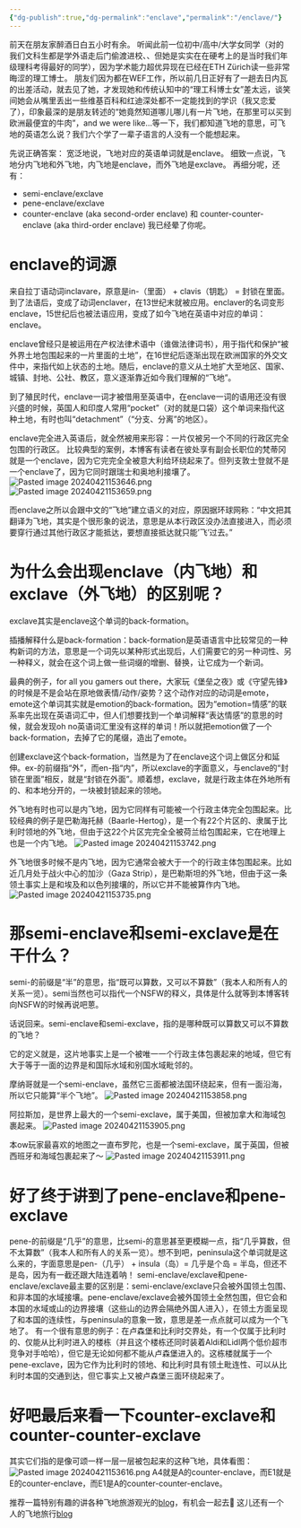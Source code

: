 ```yaml
---
{"dg-publish":true,"dg-permalink":"enclave","permalink":"/enclave/"}
---
```



前天在朋友家醉酒日白五小时有余。
听闻此前一位初中/高中/大学女同学（对的我们文科生都是学外语走后门偷渡进校、、但她是实实在在硬考上的是当时我们年级理科考得最好的同学），因为学术能力超优异现在已经在ETH Zürich读一些非常晦涩的理工博士。
朋友们因为都在WEF工作，所以前几日正好有了一趟去日内瓦的出差活动，就去见了她，才发现她和传统认知中的“理工科博士女”差太远，谈笑间她会从嘴里丢出一些维基百科和红迪深处都不一定能找到的学识（我又恋爱了），印象最深的是朋友转述的“她竟然知道哪儿哪儿有一片飞地，在那里可以买到欧洲最便宜的牛肉”，and we were like...等一下，我们都知道飞地的意思，可飞地的英语怎么说？我们六个学了一辈子语言的人没有一个能想起来。

先说正确答案：
宽泛地说，飞地对应的英语单词就是enclave。
细致一点说，飞地分内飞地和外飞地，内飞地是enclave，而外飞地是exclave。
再细分呢，还有：
- semi-enclave/exclave
- pene-enclave/exclave
- counter-enclave (aka second-order enclave) 和 counter-counter-enclave (aka third-order enclave)
我已经晕了你呢。

# enclave的词源
来自拉丁语动词inclavare，原意是in-（里面） + clavis（钥匙） = 封锁在里面。到了法语后，变成了动词enclaver，在13世纪末就被应用。enclaver的名词变形enclave，15世纪后也被法语应用，变成了如今飞地在英语中对应的单词：enclave。

enclave曾经只是被运用在产权法律术语中（谁做法律词书），用于指代和保护“被外界土地包围起来的一片里面的土地”，在16世纪后逐渐出现在欧洲国家的外交文件中，来指代如上状态的土地。随后，enclave的意义从土地扩大至地区、国家、城镇、封地、公社、教区，意义逐渐靠近如今我们理解的“飞地”。

到了殖民时代，enclave一词才被借用至英语中，在enclave一词的语用还没有很兴盛的时候，英国人和印度人常用“pocket”（对的就是口袋）这个单词来指代这种土地，有时也叫“detachment”（“分支、分离”的地区）。

enclave完全进入英语后，就全然被用来形容：一片仅被另一个不同的行政区完全包围的行政区。
比较典型的案例，本博客有读者在彼处享有副会长职位的梵蒂冈就是一个enclave，因为它完完全全被意大利给环绕起来了。但列支敦士登就不是一个enclave了，因为它同时跟瑞士和奥地利接壤了。
![Pasted image 20240421153646.png](/img/user/Pasted%20image%2020240421153646.png)
![Pasted image 20240421153659.png](/img/user/Pasted%20image%2020240421153659.png)

而enclave之所以会跟中文的“飞地”建立语义的对应，原因据环球网称：“中文把其翻译为飞地，其实是个很形象的说法，意思是从本行政区没办法直接进入，而必须要穿行通过其他行政区才能抵达，要想直接抵达就只能’飞’过去。”

# 为什么会出现enclave（内飞地）和exclave（外飞地）的区别呢？
exclave其实是enclave这个单词的back-formation。

插播解释什么是back-formation：back-formation是英语语言中比较常见的一种构新词的方法，意思是一个词先以某种形式出现后，人们需要它的另一种词性、另一种释义，就会在这个词上做一些词缀的增删、替换，让它成为一个新词。

最典的例子，for all you gamers out there，大家玩《堡垒之夜》或《守望先锋》的时候是不是会站在原地做表情/动作/姿势？这个动作对应的动词是emote，emote这个单词其实就是emotion的back-formation。因为“emotion=情感”的联系率先出现在英语词汇中，但人们想要找到一个单词解释“表达情感”的意思的时候，就会发现oh no英语词汇里没有这样的单词！所以就把emotion做了一个back-formation，去掉了它的尾缀，造出了emote。

创建exclave这个back-formation，当然是为了在enclave这个词上做区分和延伸。ex-的前缀指“外”，而en-指“内”，所以exclave的字面意义，与enclave的“封锁在里面”相反，就是“封锁在外面”。顺着想，exclave，就是行政主体在外地所有的、和本地分开的，一块被封锁起来的领地。

外飞地有时也可以是内飞地，因为它同样有可能被一个行政主体完全包围起来。比较经典的例子是巴勒海托赫（Baarle-Hertog），是一个有22个片区的、隶属于比利时领地的外飞地，但由于这22个片区完完全全被荷兰给包围起来，它在地理上也是一个内飞地。
![Pasted image 20240421153742.png](/img/user/Pasted%20image%2020240421153742.png)

外飞地很多时候不是内飞地，因为它通常会被大于一个的行政主体包围起来。比如近几月处于战火中心的加沙（Gaza Strip），是巴勒斯坦的外飞地，但由于这一条领土事实上是和埃及和以色列接壤的，所以它并不能被算作内飞地。
![Pasted image 20240421153735.png](/img/user/Pasted%20image%2020240421153735.png)
# 那semi-enclave和semi-exclave是在干什么？
semi-的前缀是“半”的意思，指“既可以算数，又可以不算数”（我本人和所有人的关系一览）。semi当然也可以指代一个NSFW的释义，具体是什么就等到本博客转向NSFW的时候再说吧蒽。

话说回来。semi-enclave和semi-exclave，指的是哪种既可以算数又可以不算数的飞地？

它的定义就是，这片地事实上是一个被唯一一个行政主体包裹起来的地域，但它有大于等于一面的边界是和国际水域和别国水域毗邻的。

摩纳哥就是一个semi-enclave，虽然它三面都被法国环绕起来，但有一面沿海，所以它只能算“半个飞地”。
![Pasted image 20240421153858.png](/img/user/Pasted%20image%2020240421153858.png)

阿拉斯加，是世界上最大的一个semi-exclave，属于美国，但被加拿大和海域包裹起来。
![Pasted image 20240421153905.png](/img/user/Pasted%20image%2020240421153905.png)

本ow玩家最喜欢的地图之一直布罗陀，也是一个semi-exclave，属于英国，但被西班牙和海域包裹起来了～
![Pasted image 20240421153911.png](/img/user/Pasted%20image%2020240421153911.png)

# 好了终于讲到了pene-enclave和pene-exclave
pene-的前缀是“几乎”的意思，比semi-的意思甚至更模糊一点，指“几乎算数，但不太算数”（我本人和所有人的关系一览）。想不到吧，peninsula这个单词就是这么来的，字面意思是pen-（几乎） + insula（岛）= 几乎是个岛 = 半岛，但还不是岛，因为有一截还跟大陆连着呐！
semi-enclave/exclave和pene-enclave/exclave最主要的区别是：semi-enclave/exclave只会被外国领土包围、和非本国的水域接壤。pene-enclave/exclave会被外国领土全然包围，但它会和本国的水域或山的边界接壤（这些山的边界会隔绝外国人进入），在领土方面呈现了和本国的连续性，与peninsula的意象一致，意思是差一点点就可以成为一个飞地了。
有一个很有意思的例子：在卢森堡和比利时交界处，有一个仅属于比利时的、仅能从比利时进入的楼栋（并且这个楼栋还同时装着Aldi和Lidl两个低价超市竞争对手哈哈），但它是无论如何都不能从卢森堡进入的。这栋楼就属于一个pene-exclave，因为它作为比利时的领地、和比利时具有领土毗连性、可以从比利时本国的交通到达，但它事实上又被卢森堡三面环绕起来了。

# 好吧最后来看一下counter-exclave和counter-counter-exclave
其实它们指的是像可颂一样一层一层被包起来的这种飞地，具体看图：
![Pasted image 20240421153616.png](/img/user/Pasted%20image%2020240421153616.png)
A4就是A的counter-enclave，而E1就是E的counter-enclave，而E1是A的counter-counter-enclave。

推荐一篇特别有趣的讲各种飞地旅游观光的[blog](https://northtrotter.com/2023/09/29/an-odd-world-uncovering-the-border-complexities-of-the-alps/)，有机会一起去💩
这儿还有一个人的飞地旅行[blog](https://theeclecticdilettante.wordpress.com/2011/02/25/fray-bentos/)
